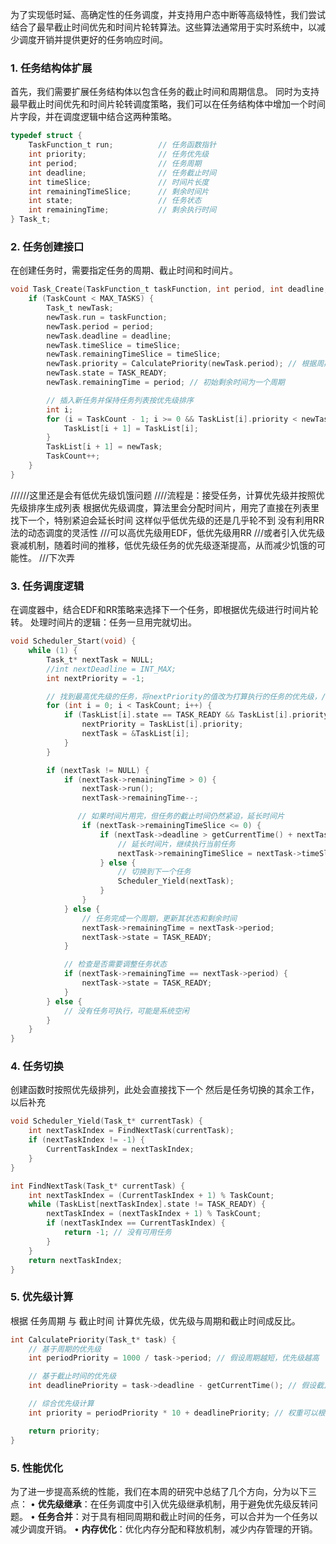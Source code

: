 为了实现低时延、高确定性的任务调度，并支持用户态中断等高级特性，我们尝试结合了最早截止时间优先和时间片轮转算法。这些算法通常用于实时系统中，以减少调度开销并提供更好的任务响应时间。

### 1. 任务结构体扩展
首先，我们需要扩展任务结构体以包含任务的截止时间和周期信息。
同时为支持最早截止时间优先和时间片轮转调度策略，我们可以在任务结构体中增加一个时间片字段，并在调度逻辑中结合这两种策略。

```c
typedef struct {
    TaskFunction_t run;          // 任务函数指针
    int priority;                // 任务优先级
    int period;                  // 任务周期
    int deadline;                // 任务截止时间
    int timeSlice;               // 时间片长度
    int remainingTimeSlice;      // 剩余时间片
    int state;                   // 任务状态
    int remainingTime;           // 剩余执行时间
} Task_t;
``` 
 
### 2. 任务创建接口
在创建任务时，需要指定任务的周期、截止时间和时间片。

```c
void Task_Create(TaskFunction_t taskFunction, int period, int deadline, int timeSlice) {
    if (TaskCount < MAX_TASKS) {
        Task_t newTask;
        newTask.run = taskFunction;
        newTask.period = period;
        newTask.deadline = deadline;
        newTask.timeSlice = timeSlice;
        newTask.remainingTimeSlice = timeSlice;
        newTask.priority = CalculatePriority(newTask.period); // 根据周期计算优先级
        newTask.state = TASK_READY;
        newTask.remainingTime = period; // 初始剩余时间为一个周期

        // 插入新任务并保持任务列表按优先级排序
        int i;
        for (i = TaskCount - 1; i >= 0 && TaskList[i].priority < newTask.priority; i--) {
            TaskList[i + 1] = TaskList[i];
        }
        TaskList[i + 1] = newTask;
        TaskCount++;
    }
}
```
//////这里还是会有低优先级饥饿问题
////流程是：接受任务，计算优先级并按照优先级排序生成列表
            根据优先级调度，算法里会分配时间片，用完了直接在列表里找下一个，特别紧迫会延长时间
            这样似乎低优先级的还是几乎轮不到
            没有利用RR法的动态调度的灵活性
            ///可以高优先级用EDF，低优先级用RR
            ///或者引入优先级衰减机制，随着时间的推移，低优先级任务的优先级逐渐提高，从而减少饥饿的可能性。
            ///下次弄




### 3. 任务调度逻辑
在调度器中，结合EDF和RR策略来选择下一个任务，即根据优先级进行时间片轮转。
处理时间片的逻辑：任务一旦用完就切出。



```c
void Scheduler_Start(void) {
    while (1) {
        Task_t* nextTask = NULL;
        //int nextDeadline = INT_MAX;
        int nextPriority = -1;

        // 找到最高优先级的任务，将nextPriority的值改为打算执行的任务的优先级，//感觉可能有问题
        for (int i = 0; i < TaskCount; i++) {
            if (TaskList[i].state == TASK_READY && TaskList[i].priority > nextPriority) {
                nextPriority = TaskList[i].priority;
                nextTask = &TaskList[i];
            }
        }

        if (nextTask != NULL) {
            if (nextTask->remainingTime > 0) {
                nextTask->run();
                nextTask->remainingTime--;

               // 如果时间片用完，但任务的截止时间仍然紧迫，延长时间片
                if (nextTask->remainingTimeSlice <= 0) {
                    if (nextTask->deadline > getCurrentTime() + nextTask->remainingTime) {
                        // 延长时间片，继续执行当前任务
                        nextTask->remainingTimeSlice = nextTask->timeSlice;
                    } else {
                        // 切换到下一个任务
                        Scheduler_Yield(nextTask);
                    }
                }
            } else {
                // 任务完成一个周期，更新其状态和剩余时间
                nextTask->remainingTime = nextTask->period;
                nextTask->state = TASK_READY;
            }

            // 检查是否需要调整任务状态
            if (nextTask->remainingTime == nextTask->period) {
                nextTask->state = TASK_READY;
            }
        } else {
            // 没有任务可执行，可能是系统空闲
        }
    }
}
```

### 4. 任务切换
创建函数时按照优先级排列，此处会直接找下一个
然后是任务切换的其余工作，以后补充
```c
void Scheduler_Yield(Task_t* currentTask) {
    int nextTaskIndex = FindNextTask(currentTask);
    if (nextTaskIndex != -1) {
        CurrentTaskIndex = nextTaskIndex;
    }
}

int FindNextTask(Task_t* currentTask) {
    int nextTaskIndex = (CurrentTaskIndex + 1) % TaskCount;
    while (TaskList[nextTaskIndex].state != TASK_READY) {
        nextTaskIndex = (nextTaskIndex + 1) % TaskCount;
        if (nextTaskIndex == CurrentTaskIndex) {
            return -1; // 没有可用任务
        }
    }
    return nextTaskIndex;
}
```

### 5. 优先级计算
根据 任务周期 与 截止时间 计算优先级，优先级与周期和截止时间成反比。

```c
int CalculatePriority(Task_t* task) {
    // 基于周期的优先级
    int periodPriority = 1000 / task->period; // 假设周期越短，优先级越高

    // 基于截止时间的优先级
    int deadlinePriority = task->deadline - getCurrentTime(); // 假设截止时间越近，优先级越高

    // 综合优先级计算
    int priority = periodPriority * 10 + deadlinePriority; // 权重可以根据需求调整

    return priority;
}
```

### 5. 性能优化
为了进一步提高系统的性能，我们在本周的研究中总结了几个方向，分为以下三点：
• **优先级继承**：在任务调度中引入优先级继承机制，用于避免优先级反转问题。
• **任务合并**：对于具有相同周期和截止时间的任务，可以合并为一个任务以减少调度开销。
• **内存优化**：优化内存分配和释放机制，减少内存管理的开销。

